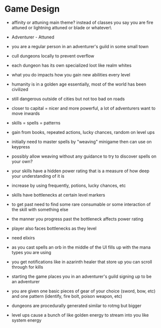 # Game Design

- affinity or attuning main theme? instead of classes you say you are fire attuned or lightning attuned or blade or whatever\
- Adventurer - Attuned

- you are a regular person in an adventurer's guild in some small town
- cull dungeons locally to prevent overflow 
- each dungeon has its own specialized loot like realm whites
- what you do impacts how you gain new abilities every level

- humanity is in a golden age essentially, most of the world has been civilized
- still dangerous outside of cities but not too bad on roads
- closer to capital = nicer and more powerful, a lot of adventurers want to move inwards

- skills = spells = patterns
- gain from books, repeated actions, lucky chances, random on level ups
- initially need to master spells by "weaving" minigame then can use on keypress
- possibly allow weaving without any guidance to try to discover spells on your own?

- your skills have a hidden power rating that is a measure of how deep your understanding of it is
- increase by using frequently, potions, lucky chances, etc

- skills have bottlenecks at certain level markers
- to get past need to find some rare consumable or some interaction of the skill with something else
- the manner you progress past the bottleneck affects power rating

- player also faces bottlenecks as they level 
- need elixirs 
- as you cast spells an orb in the middle of the UI fills up with the mana types you are using
- you get notifications like in azarinth healer that store up you can scroll through for kills

- starting the game places you in an adventurer's guild signing up to be an adventurer
- you are given one basic pieces of gear of your choice (sword, bow, etc) and one pattern (identify, fire bolt, poison weapon, etc)

- dungeons are procedurally generated similar to rotmg but bigger

- level ups cause a bunch of like golden energy to stream into you like system energy